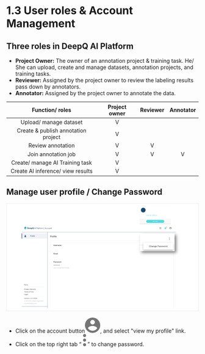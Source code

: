 # 1.3 User roles & Account Management

## Three roles in DeepQ AI Platform

* **Project Owner:** The owner of an annotation project & training task. He/ She can upload, create and manage datasets, annotation projects, and training tasks.
* **Reviewer:** Assigned by the project owner to review the labeling results pass down by annotators.
* **Annotator:** Assigned by the project owner to annotate the data. 

| Function/ roles | Project owner | Reviewer | Annotator |
| :---: | :---: | :---: | :---: |
| Upload/ manage dataset | V |  |  |
| Create & publish annotation project | V |  |  |
| Review annotation | V | V |  |
| Join annotation job | V | V | V |
| Create/ manage AI Training task | V |  |  |
| Create AI inference/ view results | V |  |  |

## **Manage user profile / Change Password**

![](../.gitbook/assets/1-3-000001.png)

* Click on the account button![](../.gitbook/assets/filled.svg), and select "view my profile" link. 
* Click on the top right tab “ ![](../.gitbook/assets/filled-copy.svg) ” to change password. 

